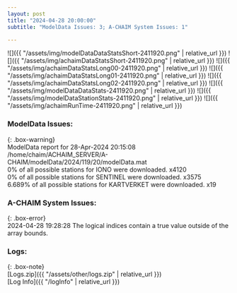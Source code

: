 ```yaml
---
layout: post
title: "2024-04-28 20:00:00"
subtitle: "ModelData Issues: 3; A-CHAIM System Issues: 1"

---
```


![]({{ "/assets/img/modelDataDataStatsShort-2411920.png" | relative_url }})
![]({{ "/assets/img/achaimDataStatsShort-2411920.png" | relative_url }})
![]({{ "/assets/img/achaimDataStatsLong00-2411920.png" | relative_url }})
![]({{ "/assets/img/achaimDataStatsLong01-2411920.png" | relative_url }})
![]({{ "/assets/img/achaimDataStatsLong02-2411920.png" | relative_url }})
![]({{ "/assets/img/modelDataDataStats-2411920.png" | relative_url }})
![]({{ "/assets/img/modelDataStationStats-2411920.png" | relative_url }})
![]({{ "/assets/img/achaimRunTime-2411920.png" | relative_url }})


### ModelData Issues:  
  
{: .box-warning}  
 ModelData report for 28-Apr-2024 20:15:08   
 /home/chaim/ACHAIM_SERVER/A-CHAIM/modelData/2024/119/20/modelData.mat   
 0% of all possible stations for IONO were downloaded. x4120   
 0% of all possible stations for SENTINEL were downloaded. x3575   
 6.689% of all possible stations for KARTVERKET were downloaded. x19   
  
### A-CHAIM System Issues:  
  
{: .box-error}  
2024-04-28 19:28:28 The logical indices contain a true value outside of the array bounds.  

### Logs:  
  
{: .box-note}  
[Logs.zip]({{ "/assets/other/logs.zip" | relative_url }})  
[Log Info]({{ "/logInfo" | relative_url }})  
